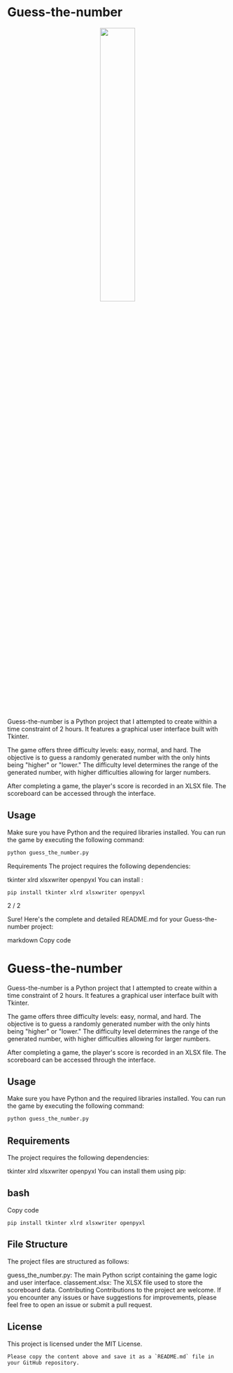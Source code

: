 # Guess-the-number

<p align="center">
<img src="https://github.com/LaCobble/Guess-the-number/assets/71151090/178403b6-793a-4b31-8592-ebe187dc04a2" width=40% height=40%>
</p>

Guess-the-number is a Python project that I attempted to create within a time constraint of 2 hours. It features a graphical user interface built with Tkinter.

The game offers three difficulty levels: easy, normal, and hard. The objective is to guess a randomly generated number with the only hints being "higher" or "lower." The difficulty level determines the range of the generated number, with higher difficulties allowing for larger numbers.

After completing a game, the player's score is recorded in an XLSX file. The scoreboard can be accessed through the interface.

## Usage

Make sure you have Python and the required libraries installed. You can run the game by executing the following command:

```bash
python guess_the_number.py
```

Requirements
The project requires the following dependencies:

tkinter
xlrd
xlsxwriter
openpyxl
You can install :
```
pip install tkinter xlrd xlsxwriter openpyxl
```


2 / 2

Sure! Here's the complete and detailed README.md for your Guess-the-number project:

markdown
Copy code
# Guess-the-number

Guess-the-number is a Python project that I attempted to create within a time constraint of 2 hours. It features a graphical user interface built with Tkinter.

The game offers three difficulty levels: easy, normal, and hard. The objective is to guess a randomly generated number with the only hints being "higher" or "lower." The difficulty level determines the range of the generated number, with higher difficulties allowing for larger numbers.

After completing a game, the player's score is recorded in an XLSX file. The scoreboard can be accessed through the interface.

## Usage

Make sure you have Python and the required libraries installed. You can run the game by executing the following command:

```bash
python guess_the_number.py
```

## Requirements
The project requires the following dependencies:

tkinter
xlrd
xlsxwriter
openpyxl
You can install them using pip:

## bash
Copy code
```
pip install tkinter xlrd xlsxwriter openpyxl
```

## File Structure
The project files are structured as follows:

guess_the_number.py: The main Python script containing the game logic and user interface.
classement.xlsx: The XLSX file used to store the scoreboard data.
Contributing
Contributions to the project are welcome. If you encounter any issues or have suggestions for improvements, please feel free to open an issue or submit a pull request.

## License
This project is licensed under the MIT License.
```
Please copy the content above and save it as a `README.md` file in your GitHub repository.
```
